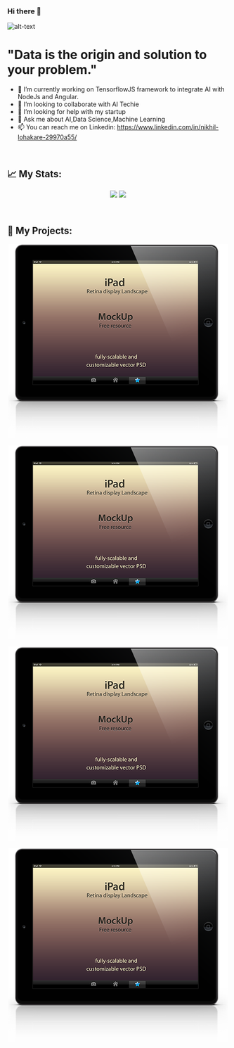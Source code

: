 ### Hi there 👋
![alt-text](https://github.com/nikhil2020/Detection_of_parking_space_DL_Project/blob/master/AI.jpg)
# **"Data is the origin and solution to your problem."**
- 🌱 I’m currently working on TensorflowJS framework to integrate AI with NodeJs and Angular.
- 👯 I’m looking to collaborate with AI Techie
- 🤔 I’m looking for help with my startup
- 💬 Ask me about AI,Data Science,Machine Learning
- 📫 You can reach me on Linkedin: https://www.linkedin.com/in/nikhil-lohakare-29970a55/

<p>&nbsp;</p>

## 📈 My Stats:
<p align="center">
<a href="https://github-readme-stats.vercel.app/api?username=nikhil2020&count_private=true&show_icons=true&theme=gruvbox">
  <img src="https://github-readme-stats.vercel.app/api?username=nikhil2020&count_private=true&show_icons=true&theme=gruvbox" /></a>
<a href="https://github.com/nikhil2020/">
  <img width = "40%"src="https://github-readme-stats.vercel.app/api/top-langs/?username=nikhil2020&layout=compact&theme=gruvbox" /></a>
  
<p>&nbsp;</p>



## 🚀 My Projects:

<p align="center">
<a href="https://nikhil2020.github.io/AppleWebsite/">
  <img src="https://github.com/nikhil2020/AppleWebsite/blob/master/ipad_hero.png/"/></a>
<p align="center">
<a href="https://nikhil2020.github.io/AppleWebsite/">
  <img src="https://github.com/nikhil2020/AppleWebsite/blob/master/ipad_hero.png/"/></a>
<p align="center">
<a href="https://nikhil2020.github.io/AppleWebsite/">
  <img src="https://github.com/nikhil2020/AppleWebsite/blob/master/ipad_hero.png/"/></a>
<p align="center">
<a href="https://nikhil2020.github.io/AppleWebsite/">
  <img src="https://github.com/nikhil2020/AppleWebsite/blob/master/ipad_hero.png/"/></a>

<!--
**nikhil2020/nikhil2020** is a ✨ _special_ ✨ repository because its `README.md` (this file) appears on your GitHub profile.

Here are some ideas to get you started:


- 😄 Pronouns: ...
- ⚡ Fun fact: ...
